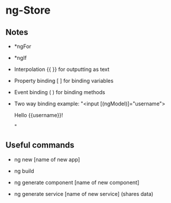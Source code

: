 # ng-Store

## Notes

- *ngFor

- *ngIf

- Interpolation {{ }} for outputting as text

- Property binding [ ] for binding variables

- Event binding ( )  for binding methods

- Two way binding example: "<input [(ngModel)]="username"> <p>Hello {{username}}!</p>"

## Useful commands

- ng new [name of new app]

- ng build

- ng generate component [name of new component]

- ng generate service [name of new service] (shares data) 